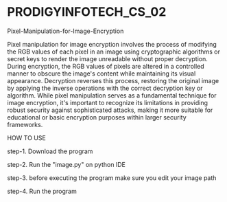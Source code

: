 # PRODIGYINFOTECH_CS_02
Pixel-Manipulation-for-Image-Encryption

Pixel manipulation for image encryption involves the process of modifying the RGB values of each pixel in an image using cryptographic algorithms or secret keys to render the image unreadable without proper decryption. During encryption, the RGB values of pixels are altered in a controlled manner to obscure the image's content while maintaining its visual appearance. Decryption reverses this process, restoring the original image by applying the inverse operations with the correct decryption key or algorithm. While pixel manipulation serves as a fundamental technique for image encryption, it's important to recognize its limitations in providing robust security against sophisticated attacks, making it more suitable for educational or basic encryption purposes within larger security frameworks.

HOW TO USE

step-1. Download the program

step-2. Run the "image.py" on python IDE

step-3. before executing the program make sure you edit your image path

step-4. Run the program